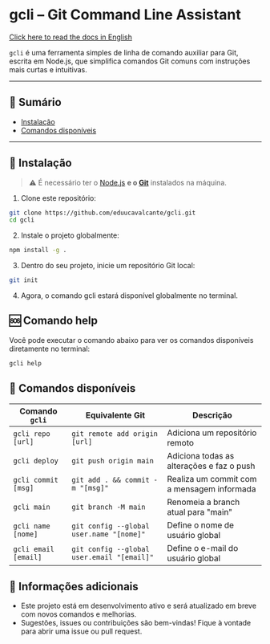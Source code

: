 # gcli – Git Command Line Assistant

[Click here to read the docs in English](./docs/README-en.md)

`gcli` é uma ferramenta simples de linha de comando auxiliar para Git, escrita em Node.js, que simplifica comandos Git comuns com instruções mais curtas e intuitivas.

---

## 📑 Sumário

- [Instalação](#instalação)
- [Comandos disponíveis](#comandos-disponíveis)

---

## 🚀 Instalação

> ⚠️ É necessário ter o [Node.js](https://nodejs.org/) **e o [Git](https://git-scm.com/)** instalados na máquina.

1. Clone este repositório:

```bash
git clone https://github.com/eduucavalcante/gcli.git
cd gcli
```

2. Instale o projeto globalmente:

```bash
npm install -g .
```

3. Dentro do seu projeto, inicie um repositório Git local:

```bash
git init
```

4. Agora, o comando gcli estará disponível globalmente no terminal.

## 🆘 Comando help

Você pode executar o comando abaixo para ver os comandos disponíveis diretamente no terminal:

```bash
gcli help
```

## 📘 Comandos disponíveis

| Comando `gcli`       | Equivalente Git                            | Descrição                                  |
| -------------------- | ------------------------------------------ | ------------------------------------------ |
| `gcli repo [url]`    | `git remote add origin [url]`              | Adiciona um repositório remoto             |
| `gcli deploy`        | `git push origin main`                     | Adiciona todas as alterações e faz o push  |
| `gcli commit [msg]`  | `git add . && commit -m "[msg]"`           | Realiza um commit com a mensagem informada |
| `gcli main`          | `git branch -M main`                       | Renomeia a branch atual para "main"        |
| `gcli name [nome]`   | `git config --global user.name "[nome]"`   | Define o nome de usuário global            |
| `gcli email [email]` | `git config --global user.email "[email]"` | Define o e-mail do usuário global          |

## 📌 Informações adicionais

- Este projeto está em desenvolvimento ativo e será atualizado em breve com novos comandos e melhorias.
- Sugestões, issues ou contribuições são bem-vindas! Fique à vontade para abrir uma issue ou pull request.